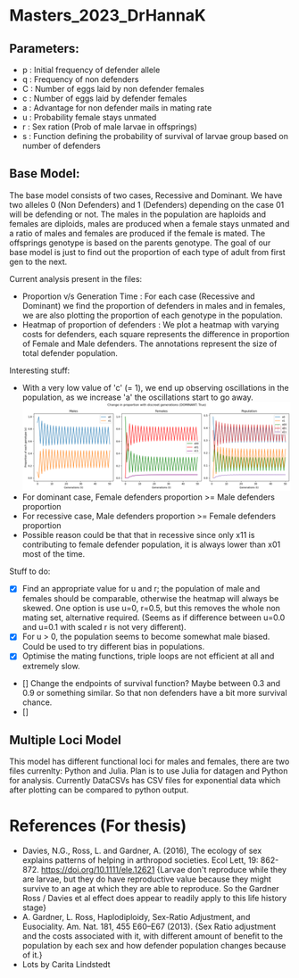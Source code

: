 # Masters_2023_DrHannaK
## Parameters:
 - p : Initial frequency of defender allele
 - q : Frequency of non defenders
 - C : Number of eggs laid by non defender females
 - c : Number of eggs laid by defender females
 - a : Advantage for non defender mails in mating rate
 - u : Probability female stays unmated
 - r : Sex ration (Prob of male larvae in offsprings)
 - s : Function defining the probability of survival of larvae group based on number of defenders

## Base Model:
The base model consists of two cases, Recessive and Dominant.
We have two alleles 0 (Non Defenders) and 1 (Defenders) depending on the case 01 will be defending or not.
The males in the population are haploids and females are diploids, males are produced when a female stays unmated and a ratio of males and females are produced if the female is mated. The offsprings genotype is based on the parents genotype.
The goal of our base model is just to find out the proportion of each type of adult from first gen to the next.

Current analysis present in the files:
 - Proportion v/s Generation Time : For each case (Recessive and Dominant) we find the proportion of defenders in males and in females, we are also plotting the proportion of each genotype in the population.
 - Heatmap of proportion of defenders : We plot a heatmap with varying costs for defenders, each square represents the difference in proportion of Female and Male defenders. The annotations represent the size of total defender population.

Interesting stuff:
 - With a very low value of 'c' (= 1), we end up observing oscillations in the population, as we increase 'a' the oscillations start to go away.
 ![Oscillation GenPlot with c = 1 and a = 2](https://github.com/AbhayGupta115/Masters_2023_DrHannaK/blob/c14976c683fc1f6b573fcde909ccf664c4363840/outputs/GenPlot_c1_a2.png)
 - For dominant case, Female defenders proportion >= Male defenders proportion
 - For recessive case, Male defenders proportion >= Female defenders proportion
 - Possible reason could be that that in recessive since only x11 is contributing to female defender population, it is always lower than x01  most of the time.

Stuff to do:
 - [x] Find an appropriate value for u and r; the population of male and females should be comparable, otherwise the heatmap will always be skewed. One option is use u=0, r=0.5, but this removes the whole non mating set, alternative required. (Seems as if difference between u=0.0 and u=0.1 with scaled r is not very different).
 - [x] For u > 0, the population seems to become somewhat male biased. Could be used to try different bias in populations.
 - [x] Optimise the mating functions, triple loops are not efficient at all and extremely slow.
 - [] Change the endpoints of survival function? Maybe between 0.3 and 0.9 or something similar. So that non defenders have a bit more survival chance.
 - [] 


## Multiple Loci Model
This model has different functional loci for males and females, there are two files currenlty: Python and Julia. Plan is to use Julia for datagen and Python for analysis. Currently DataCSVs has CSV files for exponential data which after plotting can be compared to python output. 

 # References (For thesis)
 - Davies, N.G., Ross, L. and Gardner, A. (2016), The ecology of sex explains patterns of helping in arthropod societies. Ecol Lett, 19: 862-872. https://doi.org/10.1111/ele.12621 {Larvae don't reproduce while they are larvae, but they do have reproductive value because they might survive to an age at which they are able to reproduce. So the Gardner Ross / Davies et al effect does appear to readily apply to this life history stage}
 - A. Gardner, L. Ross, Haplodiploidy, Sex-Ratio Adjustment, and Eusociality. Am. Nat. 181, 455 E60–E67 (2013). {Sex Ratio adjustment and the costs associated with it, with different amount of benefit to the population by each sex and how defender population changes because of it.}
 - Lots by Carita Lindstedt
